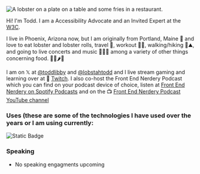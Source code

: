 ![A lobster on a plate on a table and some fries in a restaurant.](https://res.cloudinary.com/colabottles/image/upload/v1585002435/images/cookslobsterhouse_dbocrg.jpg)

Hi! I'm Todd. I am a Accessibility Advocate and an Invited Expert at the [W3C](https://www.w3.org/).

I live in Phoenix, Arizona now, but I am originally from Portland, Maine 🦞 and love to eat lobster and lobster rolls, travel 🧳, workout 🏋🏻, walking/hiking 🎒⛰, and going to live concerts and music 🥁🎶🎸 among a variety of other things concerning food. 🌯🌮🌶🍱

I am on 𝕏 at [@toddlibby](https://twitter.com/toddlibby) and [@lobstahtodd](https://twitter.com/lobstahtodd) and I live stream gaming and learning over at 👾 [Twitch](https://twitch.tv/toddlibby). I also co-host the Front End Nerdery Podcast which you can find on your podcast device of choice, listen at [Front End Nerdery on Spotify Podcasts](https://podcasters.spotify.com/pod/show/frontendnerdery) and on the 📺 [Front End Nerdery Podcast YouTube channel](https://www.youtube.com/@FrontEndNerdery)

### Uses (these are some of the technologies I have used over the years or I am using currently:

![Static Badge](https://img.shields.io/badge/html?style=flat&logo=html5&logoColor=%23F22601&logoSize=auto&label=HTML5&labelColor=%23000000&color=%23fffafa)

### Speaking

- No speaking engagments upcoming
